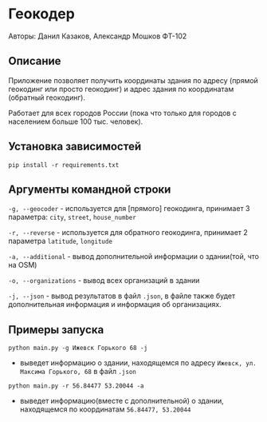 # Геокодер

Авторы: Данил Казаков, Александр Мошков ФТ-102

## Описание

Приложение позволяет получить координаты здания по адресу (прямой геокодинг или просто геокодинг) и адрес здания по координатам (обратный геокодинг).

Работает для всех городов России (пока что только для городов с населением больше 100 тыс. человек).

## Установка зависимостей
```
pip install -r requirements.txt
```

## Аргументы командной строки

```-g, --geocoder``` - используется для [прямого] геокодинга, принимает 3 параметра: ```city```, ```street```, ```house_number```

```-r, --reverse``` - используется для обратного геокодинга, принимает 2 параметра ```latitude```, ```longitude```

```-a, --additional``` - вывод дополнительной информации о здании(той, что на OSM)

```-o, --organizations``` - вывод всех организаций в здании

```-j, --json``` - вывод результатов в файл ```.json```, в файле также будет дополнительная информация и информация об организациях.

## Примеры запуска

```python main.py -g Ижевск Горького 68 -j``` 
- выведет информацию о здании, находящемся по адресу ```Ижевск, ул. Максима Горького, 68``` в файл ```.json```

```python main.py -r 56.84477 53.20044 -a```
- выведет информацию(вместе с дополнительной) о здании, находящемся по координатам ```56.84477, 53.20044``` 


